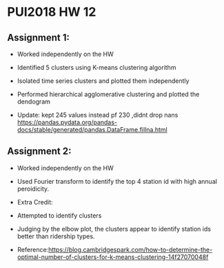 # PUI2018 HW 12

## Assignment 1:

* Worked independently on the HW
* Identified 5 clusters using K-means clustering algorithm
* Isolated time series clusters and plotted them independently 
* Performed hierarchical agglomerative clustering and plotted the dendogram

* Update: 
kept 245 values instead pf 230 ,didnt drop nans
https://pandas.pydata.org/pandas-docs/stable/generated/pandas.DataFrame.fillna.html

## Assignment 2:

* Worked independently on the HW
* Used Fourier transform to identify the top 4 station id with high annual peroidicity.

* Extra Credit:
* Attempted to identify clusters
* Judging by the elbow plot, the clusters appear to identify station ids better than ridership types.
* Reference:https://blog.cambridgespark.com/how-to-determine-the-optimal-number-of-clusters-for-k-means-clustering-14f27070048f


